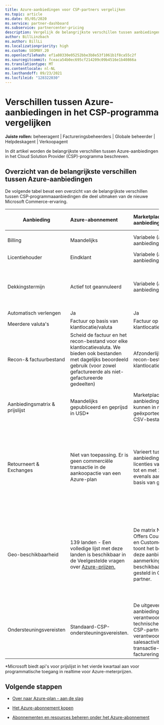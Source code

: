 ```yaml
---
title: Azure-aanbiedingen voor CSP-partners vergelijken
ms.topic: article
ms.date: 05/05/2020
ms.service: partner-dashboard
ms.subservice: partnercenter-pricing
description: Vergelijk de belangrijkste verschillen tussen aanbiedingen in de nieuwe Microsoft Commerce-ervaring voor partners in het Cloud Solution Provider (CSP)-programma.
author: BillLinzbach
ms.author: BillLi
ms.localizationpriority: high
ms.custom: SEOMAY.20
ms.openlocfilehash: ef1a80330e05252bbe3b8e53f1061b1f8ca55c2f
ms.sourcegitcommit: fceaca54b0ec695cf214209c09b4516e1b40866a
ms.translationtype: MT
ms.contentlocale: nl-NL
ms.lasthandoff: 09/23/2021
ms.locfileid: "128322030"
---
```

# <a name="compare-differences-between-azure-offers-in-the-csp-program"></a>Verschillen tussen Azure-aanbiedingen in het CSP-programma vergelijken

**Juiste rollen:** beheeragent | Factureringsbeheerders | Globale beheerder | Helpdeskagent | Verkoopagent

In dit artikel worden de belangrijkste verschillen tussen Azure-aanbiedingen in het Cloud Solution Provider (CSP)-programma beschreven.

## <a name="overview-of-key-differences-between-azure-offers"></a>Overzicht van de belangrijkste verschillen tussen Azure-aanbiedingen

De volgende tabel bevat een overzicht van de belangrijkste verschillen tussen CSP-programmaaanbiedingen die deel uitmaken van de nieuwe Microsoft Commerce-ervaring.

|**Aanbieding**| **Azure-abonnement**|**Marketplace-aanbiedingen van derden**|**Azure-reserveringen**|**Serverabonnementen die worden verkocht via CSP**|**Aanbiedingen op basis van een licentie**|
|-------------------|:------|:-----|:---------|:--------------|:---------|
|Billing|Maandelijks|Variabele (afhankelijk van aanbieding)|Eindklant|Van te voren voor de volledige termijn of een termijn van drie jaar|Maandelijks of jaarlijks|
|Licentiehouder|Eindklant|Variabele (afhankelijk van aanbieding)|Eindklant| Eindklant|Eindklant|
|Dekkingstermijn|Actief tot geannuleerd|Variabele (afhankelijk van aanbieding)|Zie beschrijving van aanbieding|Alle Azure-reserveringen hebben hun eigen unieke dekkingsperiode. Alle serverabonnementen hebben hun eigen unieke dekkingsperiode.|   Aanvullende licenties worden in de bestaande dekkingsperiode ingelijnd|
|Automatisch verlengen|Ja|Ja|Nee| Nee|Ja|
|Meerdere valuta's|Factuur op basis van klantlocatie/valuta|Factuur op basis van klantlocatie/valuta|Factuur op basis van klantlocatie/valuta|Factuur op basis van klantlocatie/valuta|Op basis van partnerlocatievaluta| 
|Recon-& factuurbestand|Scheid de factuur en het recon-bestand voor elke klantlocatievaluta.  We bieden ook bestanden met dagelijks beoordeeld gebruik (voor zowel gefactureerde als niet-gefactureerde gedeelten) |Afzonderlijke factuur- en recon-bestand voor elke klantlocatievaluta|Afzonderlijke factuur- en recon-bestand voor elke klantlocatievaluta|Afzonderlijke factuur- en recon-bestand voor elke klantlocatievaluta|Alle orders op één factuur en recon-bestand|
|Aanbiedingsmatrix & prijslijst|Maandelijks gepubliceerd en geprijsd in USD*|Marketplace-aanbiedingen en -prijzen kunnen in realtime worden geëxporteerd naar de CSV-bestandsindeling.|Afzonderlijk, één bestand met alle prijs- en aanbiedingsgegevens inbegrepen. Er is geen afzonderlijk aanbiedingsmatrixbestand||Afzonderlijk, één bestand met alle prijs- en aanbiedingsgegevens inbegrepen. Er is geen afzonderlijke aanbiedingsmatrix.| 
|Retourneert & Exchanges|Niet van toepassing. Er is geen commerciële transactie in de aankoopactie van een Azure-plan|Varieert tussen aanbiedingen op basis van licenties van één maand tot en met 12 maanden, evenals aanbiedingen op basis van gebruik.|Retourneert minder dan 5 dagen na de orderdatum een tegoed van 100%. Retourneert meer dan 5 dagen na de orderdatum een pro-rated tegoed en een kosten voor vroegtijdige beëindiging van 12% van het pro-rated tegoed; Limiet van $ 50.000 USD (of equivalent van lokale valuta) per klant per jaar|Retourneert die minder dan 60 dagen na de orderdatum een tegoedlicentiesleutel van 100% ontvangt, wordt gedeactiveerd. Gedeeltelijke retouren worden niet geaccepteerd.|   Opzegging/annuleringen van minder dan 30 dagen ontvangen een tegoed van 100%; Opzegging/annuleringen die langer zijn dan 30 dagen, ontvangen een pro-rated tegoed.|
|Geo-beschikbaarheid|139 landen - Een volledige lijst met deze landen is beschikbaar in de Veelgestelde vragen over [Azure-prijzen.](https://azure.microsoft.com/pricing/faq/)|De matrix New Commerce Offers Country Availability en Customer Currency toont het bereik van waar deze aanbiedingen in aanmerking komen om beschikbaar te worden gesteld in CSP door de partner.|Zie New Commerce Offers Country Availability and Customer Currency Matrix (Beschikbaarheid van nieuwe commerceaanbiedingen voor landen en valutamatrix voor klanten) voor meer informatie. Hetzelfde implementatieschema is van toepassing op alle nieuwe commerceaanbiedingen.|Zie New Commerce Offers Country Availability and Customer Currency Matrix (Beschikbaarheid van nieuwe commerceaanbiedingen voor landen en valutamatrix voor klanten) voor meer informatie.  Hetzelfde implementatieschema is van toepassing op alle nieuwe commerceaanbiedingen.|247 landen|
|Ondersteuningsvereisten|Standaard-CSP-ondersteuningsvereisten.|De uitgever van de aanbieding is verantwoordelijk voor technische ondersteuning.  CSP-partner is verantwoordelijk voor pre-salesactiviteiten, transactie- en factureringsondersteuning.|Standaard-CSP-ondersteuningsvereisten.|Standaard-CSP-ondersteuningsvereisten.|Standaard-CSP-ondersteuningsvereisten.|

*Microsoft biedt api's voor prijslijst in het vierde kwartaal aan voor programmatische toegang in realtime voor Azure-meterprijzen.

## <a name="next-steps"></a>Volgende stappen

- [Over naar Azure-plan - aan de slag](azure-plan-get-started.md)

- [Het Azure-abonnement kopen](purchase-azure-plan.md)

- [Abonnementen en resources beheren onder het Azure-abonnement](azure-plan-manage.md)
